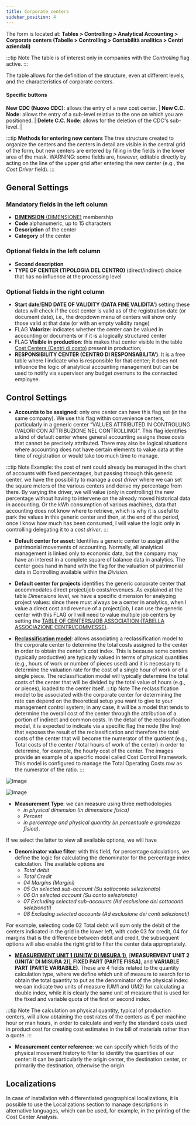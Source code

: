 ```yaml
---
title: Corporate centers
sidebar_position: 4
---
```



The form is located at: **Tables > Controlling > Analytical Accounting > Corporate centers (Tabelle > Controlling > Contabilità analitica > Centri aziendali)**

:::tip Note
The table is of interest only in companies with the *Controlling* flag active.
:::

The table allows for the definition of the structure, even at different levels, and the characteristics of corporate centers.

#### Specific buttons

**New CDC (Nuovo CDC)**: allows the entry of a new cost center. |
**New C.C.  Node**: allows the entry of a sub-level relative to the one on which you are positioned. |
**Delete C.C. Node**: allows for the deletion of the CDC's sub-level. |


:::tip **Methods for entering new centers**
The tree structure created to organize the centers and the centers in detail are visible in the central grid of the form, but new centers are entered by filling in the fields in the lower area of the mask.
WARNING: some fields are, however, editable directly by acting on the line of the upper grid after entering the new center (e.g., the *Cost Driver* field). 
:::

## General Settings

### Mandatory fields in the left column  
- [**DIMENSION** (DIMENSIONE)](/docs/controlling/controlling-parametrization/controlling-specific-settings/dimension) membership
- **Code** alphanumeric, up to 15 characters
- **Description** of the center
- **Category** of the center

### Optional fields in the left column  
- **Second description**
- **TYPE OF CENTER (TIPOLOGIA DEL CENTRO)** (direct/indirect) choice that has no influence at the processing level

### Optional fields in the right column  
- **Start date**/**END DATE OF VALIDITY (DATA FINE VALIDITA’)** setting these dates will check if the cost center is valid as of the registration date (or document date), i.e., the dropdown menu of centers will show only those valid at that date (or with an empty validity range)
- FLAG **Valorize**: indicates whether the center can be valued in accounting or documents or if it is a logically structured center
- FLAG **Visible in production**: this makes that center visible in the table [Cost Centers (Centri di costo)](/docs/configurations/tables/production/cost-center) present in production;
- **RESPONSIBILITY CENTER (CENTRO DI RESPONSABILITA’)**. It is a free table where I indicate who is responsible for that center; it does not influence the logic of analytical accounting management but can be used to notify via supervisor any budget overruns to the connected employee.

## Control Settings

- **Accounts to be assigned**: only one center can have this flag set (in the same company). We use this flag within convenience centers, particularly in a generic center “VALUES ATTRIBUTED IN CONTROLLING (VALORI CON ATTRIBUZIONE NEL CONTROLLING)”. 
This flag identifies a kind of default center where general accounting assigns those costs that cannot be precisely attributed. There may also be logical situations where accounting does not have certain elements to value data at the time of registration or would take too much time to manage.

:::tip Note
Example: the cost of rent could already be managed in the chart of accounts with fixed percentages, but passing through this generic center, we have the possibility to manage a *cost driver* where we can set the square meters of the various centers and derive my percentage from there. By varying the driver, we will value (only in controlling) the new percentage without having to intervene on the already moved historical data in accounting.
Or the kWh consumption of various machines, data that accounting does not know where to retrieve, which is why it is useful to park the values in this generic center and then, at the end of the period, once I know how much has been consumed, I will value the logic only in controlling delegating it to a *cost driver*.
:::

- **Default center for asset**: Identifies a generic center to assign all the patrimonial movements of accounting. Normally, all analytical management is linked only to economic data, but the company may have an interest in a complete square of balance data in analytics. The center goes hand in hand with the flag for the valuation of patrimonial data in Controlling available within the *Division*.

- **Default center for projects** identifies the generic corporate center that accommodates direct project/job costs/revenues. As explained at the table *Dimensions* level, we have a specific dimension for analyzing project values: since there must always be a center in analytics, when I value a direct cost and revenue of a project/job, I can use the generic center with this FLAG or I will need to value multiple job centers by setting the [TABLE OF CENTERS/JOB ASSOCIATION (TABELLA ASSOCIAZIONE CENTRI/COMMESSE)](/docs/configurations/tables/controlling/analytical-accounting/projects-centers-association).

- [**Reclassification model**](/docs/controlling/reclassifications/create-reclassification-model): allows associating a reclassification model to the corporate center to determine the total costs assigned to the center in order to obtain the center's cost index. This is because some centers (typically productive) are typically valued in terms of physical quantities (e.g., hours of work or number of pieces used) and it is necessary to determine the valuation rate for the cost of a single hour of work or of a single piece. The reclassification model will typically determine the total costs of the center that will be divided by the total value of hours (e.g., or pieces), loaded to the center itself.
:::tip Note
The reclassification model to be associated with the corporate center for determining the rate can depend on the theoretical setup you want to give to your management control system; in any case, it will be a model that tends to determine the overall cost of the center through the attribution of a portion of indirect and common costs. In the detail of the reclassification model, it is expected to indicate via a specific flag the node (the line) that exposes the result of the reclassification and therefore the total costs of the center that will become the numerator of the quotient (e.g., Total costs of the center / total hours of work of the center) in order to determine, for example, the hourly cost of the center. The images provide an example of a specific model called Cost Control Framework. This model is configured to manage the Total Operating Costs row as the numerator of the ratio.
:::

![Image](/img/it-it/configurations/tables/controlling/analytical-accounting/corporate-centers/corporate-center-model-connection.png)

![Image](/img/it-it/configurations/tables/controlling/analytical-accounting/corporate-centers/QCC-model.png)

- **Measurement Type**: we can measure using three methodologies
    - *in physical dimension (in dimensione fisica)*
    - *Percent*
    - *in percentage and physical quantity (in percentuale e grandezza fisica)*.

If we select the latter to view all available options, we will have

- **Denominator value filter**: with this field, for percentage calculations, we define the logic for calculating the denominator for the percentage index calculation. The available options are
    - *Total debit*
    - *Total Credit*
    - *04 Margins (Margini)*
    - *05 On selected sub-account (Su sottoconto selezionato)*
    - *06 On selected account (Su conto selezionato)*
    - *07 Excluding selected sub-accounts (Ad esclusione dei sottoconti selezionati)*
    - *08 Excluding selected accounts (Ad esclusione dei conti selezionati)*

For example, selecting code 02 Total debit will sum only the debit of the centers indicated in the grid in the lower left, with code 03 for credit, 04 for margins that is the difference between debit and credit, the subsequent options will also enable the right grid to filter the center data appropriately.

- [**MEASUREMENT UNIT 1 (UNITA' DI MISURA 1)**](/docs/controlling/controlling-parametrization/controlling-specific-settings/measure-units), [**MEASUREMENT UNIT 2 (UNITA' DI MISURA 2)**], **FIXED PART (PARTE FISSA)**, and **VARIABLE PART (PARTE VARIABILE)**. These are 4 fields related to the quantity calculation type, where we define which unit of measure to search for to obtain the total quantity to put as the denominator of the physical index: we can indicate two units of measure (UM1 and UM2) for calculating a double index, while it is clearly the same unit of measure that is used for the fixed and variable quota of the first or second index.

:::tip Note
The calculation on physical quantity, typical of production centers, will allow obtaining the cost rates of the centers as € per machine hour or man hours, in order to calculate and verify the standard costs used in product cost for creating cost estimates in the bill of materials rather than a quote.
:::

- **Measurement center reference**: we can specify which fields of the physical movement history to filter to identify the quantities of our center: it can be particularly the origin center, the destination center, or primarily the destination, otherwise the origin.

## Localizations

In case of installation with differentiated geographical localizations, it is possible to use the Localizations section to manage descriptions in alternative languages, which can be used, for example, in the printing of the Cost Center Analysis.
